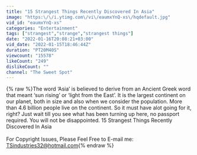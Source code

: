 ```yaml
---
title: "15 Strangest Things Recently Discovered In Asia"
image: "https:\/\/i.ytimg.com\/vi\/eaumxYnQ-xs\/hqdefault.jpg"
vid_id: "eaumxYnQ-xs"
categories: "Entertainment"
tags: ["strangest","strange","strangest things"]
date: "2022-01-16T20:08:21+03:00"
vid_date: "2022-01-15T18:46:44Z"
duration: "PT20M40S"
viewcount: "15578"
likeCount: "249"
dislikeCount: ""
channel: "The Sweet Spot"
---
```

{% raw %}The word ‘Asia’ is believed to derive from an Ancient Greek word that meant ‘sun rising’ or ‘light from the East’. It is the largest continent on our planet, both in size and also when we consider the population. More than 4.6 billion people live on the continent. So it must have alot going for it, right? Just wait till you see what has been turning up here, no passport required. You will not be disappointed. 15 Strangest Things Recently Discovered In Asia<br /><br />For Copyright Issues, Please Feel Free to E-mail me: <br />TSindustries32@hotmail.com{% endraw %}
